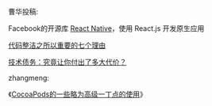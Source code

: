曹华投稿:

Facebook的开源库 [React Native](http://facebook.github.io/react-native/)，使用 React.js 开发原生应用 


[代码整洁之所以重要的七个理由](http://blog.jobbole.com/61312/)


[技术债务：究竟让你付出了多大代价？](http://blog.jobbole.com/25137/)

zhangmeng:

《[CocoaPods的一些略为高级一丁点的使用](http://supermao.cn/cocoapodsde-xie-lue-wei-gao-ji-ding-dian-de-shi-yong/)》
